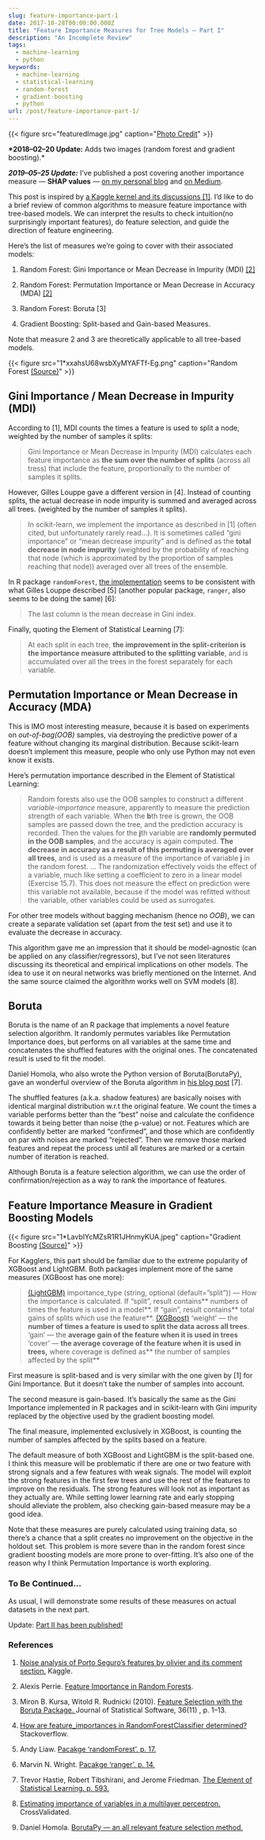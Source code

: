 ```yaml
---
slug: feature-importance-part-1
date: 2017-10-28T00:00:00.000Z
title: "Feature Importance Measures for Tree Models — Part I"
description: "An Incomplete Review"
tags:
  - machine-learning
  - python
keywords:
  - machine-learning
  - statistical-learning
  - random-forest
  - gradient-boosting
  - python
url: /post/feature-importance-part-1/
---
```


{{< figure src="featuredImage.jpg" caption="[Photo Credit](https://unsplash.com/photos/h9gTB3OHMh4)" >}}

**\*2018–02–20 Update:** Adds two images (random forest and gradient boosting).\*

**_2019–05–25 Update:_** I’ve published a post covering another importance measure — **SHAP values** — [on my personal blog](https://blog.ceshine.net/post/shap/) and [on Medium](https://medium.com/@ceshine/notes-shap-values-a5fc8c844c9a).

This post is inspired by [a Kaggle kernel and its discussions [1]](https://www.kaggle.com/ogrellier/noise-analysis-of-porto-seguro-s-features). I’d like to do a brief review of common algorithms to measure feature importance with tree-based models. We can interpret the results to check intuition(no surprisingly important features), do feature selection, and guide the direction of feature engineering.

Here’s the list of measures we’re going to cover with their associated models:

1. Random Forest: Gini Importance or Mean Decrease in Impurity (MDI) [[2]](https://alexisperrier.com/datascience/2015/08/27/feature-importance-random-forests-gini-accuracy.html)

1. Random Forest: Permutation Importance or Mean Decrease in Accuracy (MDA) [[2]](https://alexisperrier.com/datascience/2015/08/27/feature-importance-random-forests-gini-accuracy.html)

1. Random Forest: Boruta [3]

1. Gradient Boosting: Split-based and Gain-based Measures.

Note that measure 2 and 3 are theoretically applicable to all tree-based models.

{{< figure src="1*xxahsU68wsbXyMYAFTf-Eg.png" caption="Random Forest [(Source)](https://towardsdatascience.com/random-forest-learning-essential-understanding-1ca856a963cb)" >}}

## Gini Importance / Mean Decrease in Impurity (MDI)

According to [1], MDI counts the times a feature is used to split a node, weighted by the number of samples it splits:

> Gini Importance or Mean Decrease in Impurity (MDI) calculates each feature importance as **the sum over the number of splits** (across all tress) that include the feature, proportionally to the number of samples it splits.

However, Gilles Louppe gave a different version in [4]. Instead of counting splits, the actual decrease in node impurity is summed and averaged across all trees. (weighted by the number of samples it splits).

> In scikit-learn, we implement the importance as described in [1] (often cited, but unfortunately rarely read…). It is sometimes called “gini importance” or “mean decrease impurity” and is defined as the **total decrease in node impurity** (weighted by the probability of reaching that node (which is approximated by the proportion of samples reaching that node)) averaged over all trees of the ensemble.

In R package `randomForest`, [the implementation](https://cran.r-project.org/web/packages/randomForest/randomForest.pdf) seems to be consistent with what Gilles Louppe described [5] (another popular package, `ranger`, also seems to be doing the same) [6]:

> The last column is the mean decrease in Gini index.

Finally, quoting the Element of Statistical Learning [7]:

> At each split in each tree, **the improvement in the split-criterion is the importance measure attributed to the splitting variable**, and is accumulated over all the trees in the forest separately for each variable.

## Permutation Importance or Mean Decrease in Accuracy (MDA)

This is IMO most interesting measure, because it is based on experiments on _out-of-bag(OOB)_ samples, via destroying the predictive power of a feature without changing its marginal distribution. Because scikit-learn doesn’t implement this measure, people who only use Python may not even know it exists.

Here’s permutation importance described in the Element of Statistical Learning:

> Random forests also use the OOB samples to construct a different _variable-importance_ measure, apparently to measure the prediction strength of each variable. When the **b**th tree is grown, the OOB samples are passed down the tree, and the prediction accuracy is recorded. Then the values for the **j**th variable are **randomly permuted in the OOB samples**, and the accuracy is again computed. **The decrease in accuracy as a result of this permuting is averaged over all trees**, and is used as a measure of the importance of variable **j** in the random forest. … The randomization effectively voids the effect of a variable, much like setting a coefficient to zero in a linear model (Exercise 15.7). This does not measure the effect on prediction were this variable not available, because if the model was refitted without the variable, other variables could be used as surrogates.

For other tree models without bagging mechanism (hence no _OOB_), we can create a separate validation set (apart from the test set) and use it to evaluate the decrease in accuracy.

This algorithm gave me an impression that it should be model-agnostic (can be applied on any classifier/regressors), but I’ve not seen literatures discussing its theoretical and empirical implications on other models. The idea to use it on neural networks was briefly mentioned on the Internet. And the same source claimed the algorithm works well on SVM models [8].

## Boruta

Boruta is the name of an R package that implements a novel feature selection algorithm. It randomly permutes variables like Permutation Importance does, but performs on all variables at the same time and concatenates the shuffled features with the original ones. The concatenated result is used to fit the model.

Daniel Homola, who also wrote the Python version of Boruta(BorutaPy), gave an wonderful overview of the Boruta algorithm in [his blog post](http://danielhomola.com/2015/05/08/borutapy-an-all-relevant-feature-selection-method/) [7].

The shuffled features (a.k.a. shadow features) are basically noises with identical marginal distribution w.r.t the original feature. We count the times a variable performs better than the “best” noise and calculate the confidence towards it being better than noise (the p-value) or not. Features which are confidently better are marked “confirmed”, and those which are confidently on par with noises are marked “rejected”. Then we remove those marked features and repeat the process until all features are marked or a certain number of iteration is reached.

Although Boruta is a feature selection algorithm, we can use the order of confirmation/rejection as a way to rank the importance of features.

## Feature Importance Measure in Gradient Boosting Models

{{< figure src="1*LavbIYcMZsR1R1JHnmyKUA.jpeg" caption="Gradient Boosting [(Source)](https://dimensionless.in/gradient-boosting/)" >}}

For Kagglers, this part should be familiar due to the extreme popularity of XGBoost and LightGBM. Both packages implement more of the same measures (XGBoost has one more):

> [(LightGBM)](https://lightgbm.readthedocs.io/en/latest/Python-API.html#lightgbm.Booster.feature_importance) importance_type (string, optional (default=”split”)) — How the importance is calculated. If “split”, result contains** numbers of times the feature is used in a model**. If “gain”, result contains** total gains of splits which use the feature**.
> [(XGBoost)](https://xgboost.readthedocs.io/en/latest/python/python_api.html#xgboost.Booster.get_score) ‘weight’ — the **number of times a feature is used to split the data across all trees**. ‘gain’ — the **average gain of the feature when it is used in trees** ‘cover’ — **the average coverage **of the feature when it is used in trees**,** where coverage is defined as** the number of samples affected by the split**

First measure is split-based and is very similar with the one given by [1] for Gini Importance. But it doesn’t take the number of samples into account.

The second measure is gain-based. It’s basically the same as the Gini Importance implemented in R packages and in scikit-learn with Gini impurity replaced by the objective used by the gradient boosting model.

The final measure, implemented exclusively in XGBoost, is counting the number of samples affected by the splits based on a feature.

The default measure of both XGBoost and LightGBM is the split-based one. I think this measure will be problematic if there are one or two feature with strong signals and a few features with weak signals. The model will exploit the strong features in the first few trees and use the rest of the features to improve on the residuals. The strong features will look not as important as they actually are. While setting lower learning rate and early stopping should alleviate the problem, also checking gain-based measure may be a good idea.

Note that these measures are purely calculated using training data, so there’s a chance that a split creates no improvement on the objective in the holdout set. This problem is more severe than in the random forest since gradient boosting models are more prone to over-fitting. It’s also one of the reason why I think Permutation Importance is worth exploring.

### To Be Continued…

As usual, I will demonstrate some results of these measures on actual datasets in the next part.

Update: [Part II has been published!](https://becominghuman.ai/feature-importance-measures-for-tree-models-part-ii-20c9ff4329b)

### References

1. [Noise analysis of Porto Seguro’s features by olivier and its comment section.](https://www.kaggle.com/ogrellier/noise-analysis-of-porto-seguro-s-features) Kaggle.

1. Alexis Perrie. [Feature Importance in Random Forests](https://alexisperrier.com/datascience/2015/08/27/feature-importance-random-forests-gini-accuracy.html).

1. Miron B. Kursa, Witold R. Rudnicki (2010). [Feature Selection with the Boruta Package. ](https://www.jstatsoft.org/article/view/v036i11)Journal of Statistical Software, 36(11) , p. 1–13.

1. [How are feature_importances in RandomForestClassifier determined? ](https://stackoverflow.com/questions/15810339/how-are-feature-importances-in-randomforestclassifier-determined)Stackoverflow.

1. Andy Liaw. [Pacakge ‘randomForest’. p. 17.](https://cran.r-project.org/web/packages/randomForest/randomForest.pdf)

1. Marvin N. Wright. [Pacakge ‘ranger’. p. 14.](https://cran.r-project.org/web/packages/ranger/ranger.pdf)

1. Trevor Hastie, Robert Tibshirani, and Jerome Friedman. [The Element of Statistical Learning. p. 593.](https://web.stanford.edu/~hastie/ElemStatLearn/printings/ESLII_print12.pdf)

1. [Estimating importance of variables in a multilayer perceptron. ](https://stats.stackexchange.com/questions/166767/estimating-importance-of-variables-in-a-multilayer-perceptron)CrossValidated.

1. Daniel Homola. [BorutaPy — an all relevant feature selection method.](http://danielhomola.com/2015/05/08/borutapy-an-all-relevant-feature-selection-method/)
